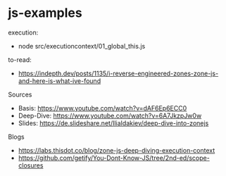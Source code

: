 # js-examples

execution:
* node src/executioncontext/01_global_this.js

to-read:
* https://indepth.dev/posts/1135/i-reverse-engineered-zones-zone-js-and-here-is-what-ive-found

Sources
* Basis: https://www.youtube.com/watch?v=dAF6Ep6ECC0
* Deep-Dive: https://www.youtube.com/watch?v=6A7JkzpJw0w
* Slides: https://de.slideshare.net/IliaIdakiev/deep-dive-into-zonejs

Blogs
* https://labs.thisdot.co/blog/zone-js-deep-diving-execution-context
* https://github.com/getify/You-Dont-Know-JS/tree/2nd-ed/scope-closures
